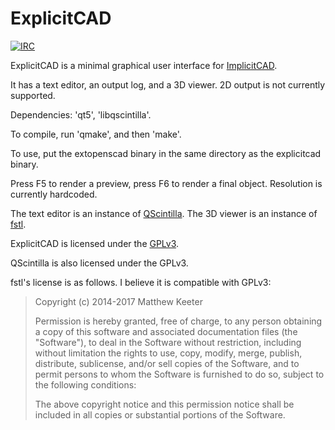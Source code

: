 # ExplicitCAD

[![IRC](https://img.shields.io/badge/irc.freenode.net-%23ImplicitCAD-blue.svg)](https://freenode.net/)

ExplicitCAD is a minimal graphical user interface for [ImplicitCAD](https://github.com/colah/ImplicitCAD). 

It has a text editor, an output log, and a 3D viewer. 2D output is not currently supported.

Dependencies: 'qt5', 'libqscintilla'.

To compile, run 'qmake', and then 'make'.

To use, put the extopenscad binary in the same directory as the explicitcad binary.

Press F5 to render a preview, press F6 to render a final object. Resolution is currently hardcoded.

The text editor is an instance of [QScintilla](https://qscintilla.com/). The 3D viewer is an instance of [fstl](https://github.com/mkeeter/fstl).

ExplicitCAD is licensed under the [GPLv3](https://www.gnu.org/licenses/gpl.html).

QScintilla is also licensed under the GPLv3.

fstl's license is as follows. I believe it is compatible with GPLv3:


> Copyright (c) 2014-2017 Matthew Keeter
> 
> Permission is hereby granted, free of charge, to any person obtaining a copy of this software and associated documentation files (the "Software"), to deal in the Software without restriction, including without limitation the rights to use, copy, modify, merge, publish, distribute, sublicense, and/or sell copies of the Software, and to permit persons to whom the Software is furnished to do so, subject to the following conditions:
> 
> The above copyright notice and this permission notice shall be included in all copies or substantial portions of the Software.



